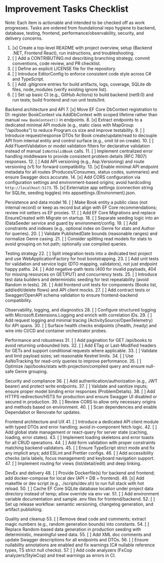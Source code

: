 # Improvement Tasks Checklist

Note: Each item is actionable and intended to be checked off as work progresses. Tasks are ordered from foundational repo hygiene to backend, database, testing, frontend, performance/observability, security, and delivery concerns.

1. [x] Create a top-level README with project overview, setup (Backend .NET, Frontend React), run instructions, and troubleshooting.
2. [ ] Add a CONTRIBUTING.md describing branching strategy, commit conventions, code review, and PR checklist.
3. [ ] Define an explicit LICENSE file for the repository.
4. [ ] Introduce EditorConfig to enforce consistent code style across C# and TypeScript.
5. [ ] Add .gitignore entries for build artifacts, logs, coverage, SQLite db files, node_modules (verify existing ignore list).
6. [ ] Set up basic CI (e.g., GitHub Actions) to build backend (net9.0) and run tests; build frontend and run unit tests/lint.

Backend architecture and API
7. [x] Move EF Core DbContext registration to DI: register BookContext via AddDbContext with scoped lifetime rather than manual `new BookContext()` in endpoints.
8. [x] Extract endpoints to a dedicated minimal API module (e.g., static class with MapGroup "/api/books") to reduce Program.cs size and improve testability.
9. [ ] Introduce request/response DTOs for Book create/update/read to decouple API from internal entity and control surface (e.g., omit Id on create).
10. [ ] Add FluentValidation or model validation filters for declarative validation instead of manual `IsNotValidBook` calls.
11. [ ] Implement centralized error handling middleware to provide consistent problem details (RFC 7807) responses.
12. [ ] Add API versioning (e.g., Asp.Versioning) and route versioning (v1) for forward compatibility.
13. [x] Enable minimal API endpoint metadata for all routes (Produces/Consumes, status codes, summaries) and ensure Swagger docs accurate.
14. [x] Add CORS configuration via configuration settings and environment-based origins; avoid hardcoding `http://localhost:5173`.
15. [x] Externalize app settings (connection string for SQLite, seeding toggles) into appsettings.{Environment}.json.

Persistence and data model
16. [ ] Make Book entity a public class (not internal record) or keep as record but align with EF Core recommendations; review init setters vs EF proxies.
17. [ ] Add EF Core Migrations and replace EnsureCreated with Migrate on startup.
18. [ ] Separate seeding logic into an IDataSeeder service and guard by environment/config.
19. [ ] Add constraints and indexes (e.g., optional index on Genre for stats and Author for queries).
20. [ ] Validate PublishedDate bounds (reasonable ranges) and normalize Genre casing.
21. [ ] Consider splitting read models for stats to avoid grouping on hot path; optionally use compiled queries.

Testing strategy
22. [ ] Split integration tests into a dedicated test project and use WebApplicationFactory for host bootstrapping.
23. [ ] Add unit tests for validation and service logic (DTO mapping, validators), not just endpoint happy paths.
24. [ ] Add negative-path tests (400 for invalid payloads, 404 for missing resources on GET/PUT) and concurrency tests.
25. [ ] Introduce test data builders and deterministic seeding for test repeatability (avoid Random in tests).
26. [ ] Add frontend unit tests for components (Books list, add/edit/delete flows) and API client mocks.
27. [ ] Add contract tests or Swagger/OpenAPI schema validation to ensure frontend-backend compatibility.

Observability, logging, and diagnostics
28. [ ] Configure structured logging with Microsoft.Extensions.Logging and enrich with correlation IDs.
29. [ ] Add request logging and minimal tracing (ActivitySource/OpenTelemetry) for API spans.
30. [ ] Surface health checks endpoints (/health, /ready) and wire into CI/CD and container orchestrator probes.

Performance and robustness
31. [ ] Add pagination for GET /api/books to avoid returning unbounded lists.
32. [ ] Add ETag or Last-Modified headers for GETs and support conditional requests where applicable.
33. [ ] Validate and limit payload sizes; set reasonable Kestrel limits.
34. [ ] Use AsNoTracking for read-only queries to improve performance.
35. [ ] Optimize /api/books/stats with projection/compiled query and ensure null-safe Genre grouping.

Security and compliance
36. [ ] Add authentication/authorization (e.g., JWT bearer) and protect write endpoints.
37. [ ] Validate and sanitize inputs; ensure proper model binding error responses (ProblemDetails).
38. [ ] Add HTTPS redirection/HSTS for production and ensure Swagger UI disabled or secured in production.
39. [ ] Review CORS to allow only necessary origins and methods based on environment.
40. [ ] Scan dependencies and enable Dependabot or Renovate for updates.

Frontend architecture and UX
41. [ ] Introduce a dedicated API client module with typed DTOs and error handling; avoid in-component fetch logic.
42. [ ] Add global state management or react-query for server state (caching, loading, error states).
43. [ ] Implement loading skeletons and error toasts for all CRUD operations.
44. [ ] Add form validation with proper constraints matching backend validators.
45. [ ] Ensure TypeScript strict mode and fix any implicit anys; add ESLint and Prettier configs.
46. [ ] Add accessibility checks (aria labels, focus management) and keyboard navigation support.
47. [ ] Implement routing for views (list/detail/edit) and deep linking.

DevEx and delivery
48. [ ] Provide Dockerfile(s) for backend and frontend; add docker-compose for local dev (API + DB + frontend).
49. [x] Add makefile or dev script (e.g., ./scripts/dev.sh) to run full stack with hot reload.
50. [ ] Cache EF Core SQLite database location under project data directory instead of temp; allow override via env var.
51. [ ] Add environment variable documentation and sample .env files for frontend/backend.
52. [ ] Set up release workflow: semantic versioning, changelog generation, and artifact publishing.

Quality and cleanup
53. [ ] Remove dead code and comments; extract magic numbers (e.g., random generation bounds) into constants.
54. [ ] Replace Random-based data generation in production seeding with deterministic, meaningful seed data.
55. [ ] Add XML doc comments and update Swagger descriptions for all endpoints and DTOs.
56. [ ] Ensure nullability annotations are enabled and fix warnings (C# nullable reference types, TS strict null checks).
57. [ ] Add code analyzers (FxCop analyzers/StyleCop) and treat warnings as errors in CI.
